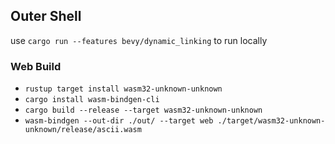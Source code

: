 ## Outer Shell

use `cargo run --features bevy/dynamic_linking` to run locally

### Web Build

- `rustup target install wasm32-unknown-unknown`
- `cargo install wasm-bindgen-cli`
- `cargo build --release --target wasm32-unknown-unknown`
- `wasm-bindgen --out-dir ./out/ --target web ./target/wasm32-unknown-unknown/release/ascii.wasm`